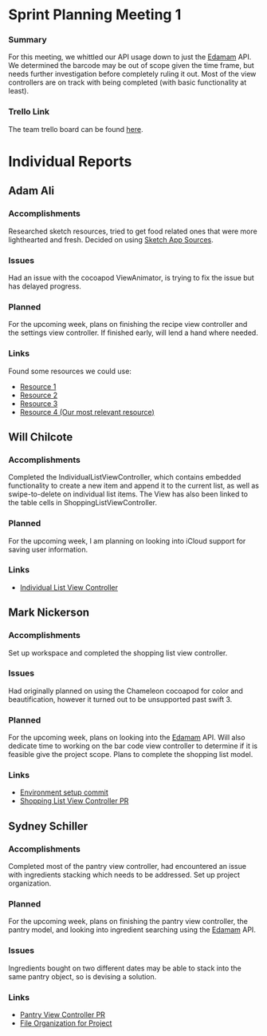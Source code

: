 # Sprint Planning Meeting 1
### Summary
For this meeting, we whittled our API usage down to just the [Edamam](https://www.edamam.com/) API. 
We determined the barcode may be out of scope given the time frame, but needs
further investigation before completely ruling it out. Most of the view
controllers are on track with being completed (with basic functionality at least).

### Trello Link
The team trello board can be found [here](https://trello.com/b/KZggYtj1/master-189e-board).

# Individual Reports
## Adam Ali
### Accomplishments
Researched sketch resources, tried to get food related ones that were more
lighthearted and fresh. Decided on using [Sketch App Sources](https://www.sketchappsources.com/).

### Issues
Had an issue with the cocoapod ViewAnimator, is trying to fix the issue but has
delayed progress.

### Planned
For the upcoming week, plans on finishing the recipe view controller and the
settings view controller. If finished early, will lend a hand where needed.

### Links
Found some resources we could use:

- [Resource 1](https://www.sketchappsources.com/free-source/2669-sample-recipes-desserts-app-sketch-freebie-resource.html)
- [Resource 2](https://www.sketchappsources.com/free-source/3222-caterfood-app-sample-sketch-freebie-resource.html)
- [Resource 3](https://www.sketchappsources.com/free-source/3148-to-do-app-template-sketch-freebie-resource.html)
- [Resource 4 (Our most relevant resource)](https://www.sketchappsources.com/free-source/3222-caterfood-app-sample-sketch-freebie-resource.html)



## Will Chilcote
### Accomplishments
Completed the IndividualListViewController, which contains embedded functionality to create a new item and append it to the current list, as well as swipe-to-delete on individual list items. The View has also been linked to the table cells in ShoppingListViewController.

### Planned
For the upcoming week, I am planning on looking into iCloud support for saving user information.


### Links
- [Individual List View Controller](https://github.com/ECS189E/Can-I-graduate-already-LLC/commit/66d704d8caae14a2946d68fba427e960995151e5)

## Mark Nickerson
### Accomplishments
Set up workspace and completed the shopping list view controller.

### Issues
Had originally planned on using the Chameleon cocoapod for color and
beautification, however it turned out to be unsupported past swift 3.

### Planned
For the upcoming week, plans on looking into the [Edamam](https://www.edamam.com/) API.
Will also dedicate time to working on the bar code view controller to determine
if it is feasible give the project scope. Plans to complete the shopping list
model.

### Links
- [Environment setup commit](https://github.com/ECS189E/Can-I-graduate-already-LLC/commit/73de3859c9c2e731b4e489f5a672da2993221f14)
- [Shopping List View Controller PR](https://github.com/ECS189E/Can-I-graduate-already-LLC/pull/1)


## Sydney Schiller
### Accomplishments
Completed most of the pantry view controller, had encountered an issue with
ingredients stacking which needs to be addressed. Set up project organization.

### Planned
For the upcoming week, plans on finishing the pantry view controller, the pantry
model, and looking into ingredient searching using the [Edamam](https://www.edamam.com/) API.

### Issues
Ingredients bought on two different dates may be able to stack into the same
pantry object, so is devising a solution.

### Links
- [Pantry View Controller PR](https://github.com/ECS189E/Can-I-graduate-already-LLC/pull/2)
- [File Organization for Project](https://github.com/ECS189E/Can-I-graduate-already-LLC/commit/dd69943ac7aad926bebb258d7282a7c36abdf19f)
